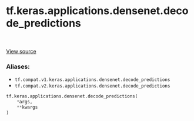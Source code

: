 <div itemscope itemtype="http://developers.google.com/ReferenceObject">
<meta itemprop="name" content="tf.keras.applications.densenet.decode_predictions" />
<meta itemprop="path" content="Stable" />
</div>

# tf.keras.applications.densenet.decode_predictions

<!-- Insert buttons -->

<table class="tfo-notebook-buttons tfo-api" align="left">
</table>

<a target="_blank" href="/code/stable/tensorflow/python/keras/applications/__init__.py">View source</a>



<!-- Start diff -->


### Aliases:

* `tf.compat.v1.keras.applications.densenet.decode_predictions`
* `tf.compat.v2.keras.applications.densenet.decode_predictions`


``` python
tf.keras.applications.densenet.decode_predictions(
    *args,
    **kwargs
)
```



<!-- Placeholder for "Used in" -->
